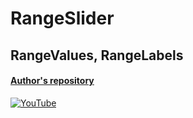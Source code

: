 # RangeSlider
## RangeValues, RangeLabels
#### [Author's repository](https://github.com/TheTechDesigner/RangeSlider)

[![YouTube](https://img.youtube.com/vi/MCZnodE1Nj4/0.jpg)](https://youtu.be/MCZnodE1Nj4 "How to use RangeSlider in Flutter | RangeValues, RangeLabels")